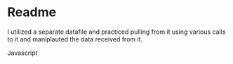 # Readme

I utilized a separate datafile and practiced pulling from it using various calls to it and maniplauted the data received from it.

Javascript
